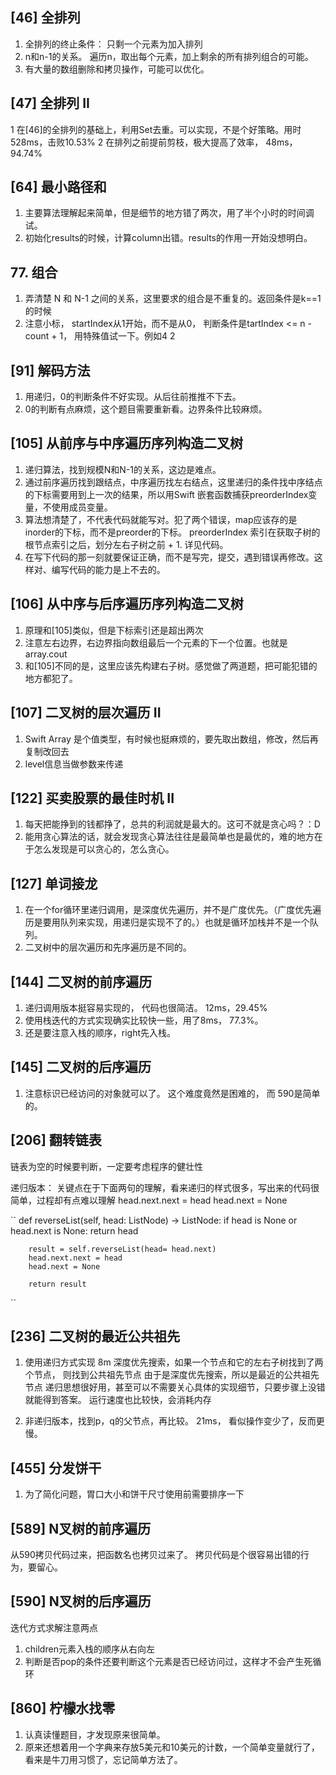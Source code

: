 
## [46] 全排列
1. 全排列的终止条件： 只剩一个元素为加入排列
2. n和n-1的关系。 遍历n，取出每个元素，加上剩余的所有排列组合的可能。
3. 有大量的数组删除和拷贝操作，可能可以优化。

## [47] 全排列 II
1 在[46]的全排列的基础上，利用Set去重。可以实现，不是个好策略。用时528ms，击败10.53%
2 在排列之前提前剪枝，极大提高了效率， 48ms， 94.74%

## [64] 最小路径和
1. 主要算法理解起来简单，但是细节的地方错了两次，用了半个小时的时间调试。
2. 初始化results的时候，计算column出错。results的作用一开始没想明白。

## 77. 组合
1. 弄清楚 N 和 N-1 之间的关系，这里要求的组合是不重复的。返回条件是k==1的时候
2. 注意小标， startIndex从1开始，而不是从0， 判断条件是tartIndex <= n - count + 1， 用特殊值试一下。例如4 2

## [91] 解码方法
1. 用递归，0的判断条件不好实现。从后往前推推不下去。
2. 0的判断有点麻烦，这个题目需要重新看。边界条件比较麻烦。

## [105] 从前序与中序遍历序列构造二叉树
1. 递归算法，找到规模N和N-1的关系，这边是难点。
2. 通过前序遍历找到跟结点，中序遍历找左右结点，这里递归的条件找中序结点的下标需要用到上一次的结果，所以用Swift 嵌套函数捕获preorderIndex变量，不使用成员变量。
3. 算法想清楚了，不代表代码就能写对。犯了两个错误，map应该存的是inorder的下标，而不是preorder的下标。 preorderIndex 索引在获取子树的根节点索引之后，划分左右子树之前 + 1. 详见代码。 
4. 在写下代码的那一刻就要保证正确，而不是写完，提交，遇到错误再修改。这样对、编写代码的能力是上不去的。

## [106] 从中序与后序遍历序列构造二叉树
1. 原理和[105]类似，但是下标索引还是超出两次
2. 注意左右边界，右边界指向数组最后一个元素的下一个位置。也就是array.cout
3. 和[105]不同的是，这里应该先构建右子树。感觉做了两道题，把可能犯错的地方都犯了。

## [107] 二叉树的层次遍历 II
1. Swift Array 是个值类型，有时候也挺麻烦的，要先取出数组，修改，然后再复制改回去
2. level信息当做参数来传递

## [122] 买卖股票的最佳时机 II
1. 每天把能挣到的钱都挣了，总共的利润就是最大的。这可不就是贪心吗？：D
2. 能用贪心算法的话，就会发现贪心算法往往是最简单也是最优的，难的地方在于怎么发现是可以贪心的，怎么贪心。

## [127] 单词接龙
1. 在一个for循环里递归调用，是深度优先遍历，并不是广度优先。（广度优先遍历是要用队列来实现，用递归是实现不了的。）也就是循环加栈并不是一个队列。
2. 二叉树中的层次遍历和先序遍历是不同的。

## [144] 二叉树的前序遍历
1. 递归调用版本挺容易实现的， 代码也很简洁。 12ms，29.45%
2. 使用栈迭代的方式实现确实比较快一些，用了8ms， 77.3%。
3. 还是要注意入栈的顺序，right先入栈。

## [145] 二叉树的后序遍历
1. 注意标识已经访问的对象就可以了。
这个难度竟然是困难的， 而 590是简单的。

## [206] 翻转链表
链表为空的时候要判断，一定要考虑程序的健壮性

递归版本： 关键点在于下面两句的理解，看来递归的样式很多，写出来的代码很简单，过程却有点难以理解
head.next.next = head
head.next = None

``
def reverseList(self, head: ListNode) -> ListNode:
        if head is None or head.next is None:
            return head
            
        result = self.reverseList(head= head.next)
        head.next.next = head
        head.next = None

        return result
``

## [236] 二叉树的最近公共祖先
1. 使用递归方式实现  8m
深度优先搜索，如果一个节点和它的左右子树找到了两个节点， 则找到公共祖先节点
由于是深度优先搜索，所以是最近的公共祖先节点
递归思想很好用，甚至可以不需要关心具体的实现细节，只要步骤上没错就能得到答案。
运行速度也比较快，会消耗内存

2. 非递归版本，找到p，q的父节点，再比较。  21ms， 看似操作变少了，反而更慢。

## [455] 分发饼干
1. 为了简化问题，胃口大小和饼干尺寸使用前需要排序一下

## [589] N叉树的前序遍历
从590拷贝代码过来，把函数名也拷贝过来了。
拷贝代码是个很容易出错的行为，要留心。

## [590] N叉树的后序遍历
迭代方式求解注意两点
1. children元素入栈的顺序从右向左
2. 判断是否pop的条件还要判断这个元素是否已经访问过，这样才不会产生死循环

## [860] 柠檬水找零
1. 认真读懂题目，才发现原来很简单。
2. 原来还想着用一个字典来存放5美元和10美元的计数，一个简单变量就行了，看来是牛刀用习惯了，忘记简单方法了。